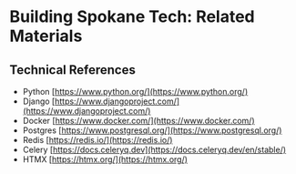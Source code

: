# Building Spokane Tech: Related Materials

## Technical References

- Python [https://www.python.org/](https://www.python.org/)
- Django [https://www.djangoproject.com/](https://www.djangoproject.com/)
- Docker [https://www.docker.com/](https://www.docker.com/)
- Postgres [https://www.postgresql.org/](https://www.postgresql.org/)
- Redis [https://redis.io/](https://redis.io/)
- Celery [https://docs.celeryq.dev](https://docs.celeryq.dev/en/stable/)
- HTMX [https://htmx.org/](https://htmx.org/)